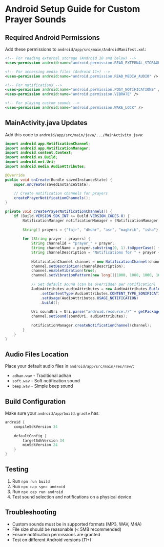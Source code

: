 
# Android Setup Guide for Custom Prayer Sounds

## Required Android Permissions

Add these permissions to `android/app/src/main/AndroidManifest.xml`:

```xml
<!-- For reading external storage (Android 10 and below) -->
<uses-permission android:name="android.permission.READ_EXTERNAL_STORAGE" />

<!-- For accessing media files (Android 11+) -->
<uses-permission android:name="android.permission.READ_MEDIA_AUDIO" />

<!-- For notifications -->
<uses-permission android:name="android.permission.POST_NOTIFICATIONS" />
<uses-permission android:name="android.permission.VIBRATE" />

<!-- For playing custom sounds -->
<uses-permission android:name="android.permission.WAKE_LOCK" />
```

## MainActivity.java Updates

Add this code to `android/app/src/main/java/.../MainActivity.java`:

```java
import android.app.NotificationChannel;
import android.app.NotificationManager;
import android.content.Context;
import android.os.Build;
import android.net.Uri;
import android.media.AudioAttributes;

@Override
public void onCreate(Bundle savedInstanceState) {
    super.onCreate(savedInstanceState);
    
    // Create notification channels for prayers
    createPrayerNotificationChannels();
}

private void createPrayerNotificationChannels() {
    if (Build.VERSION.SDK_INT >= Build.VERSION_CODES.O) {
        NotificationManager notificationManager = (NotificationManager) getSystemService(Context.NOTIFICATION_SERVICE);
        
        String[] prayers = {"fajr", "dhuhr", "asr", "maghrib", "isha"};
        
        for (String prayer : prayers) {
            String channelId = "prayer_" + prayer;
            String channelName = prayer.substring(0, 1).toUpperCase() + prayer.substring(1) + " Prayer";
            String channelDescription = "Notifications for " + prayer + " prayer times";
            
            NotificationChannel channel = new NotificationChannel(channelId, channelName, NotificationManager.IMPORTANCE_HIGH);
            channel.setDescription(channelDescription);
            channel.enableVibration(true);
            channel.setVibrationPattern(new long[]{1000, 1000, 1000, 1000, 1000});
            
            // Set default sound (can be overridden per notification)
            AudioAttributes audioAttributes = new AudioAttributes.Builder()
                .setContentType(AudioAttributes.CONTENT_TYPE_SONIFICATION)
                .setUsage(AudioAttributes.USAGE_NOTIFICATION)
                .build();
            
            Uri soundUri = Uri.parse("android.resource://" + getPackageName() + "/" + R.raw.adhan);
            channel.setSound(soundUri, audioAttributes);
            
            notificationManager.createNotificationChannel(channel);
        }
    }
}
```

## Audio Files Location

Place your default audio files in `android/app/src/main/res/raw/`:
- `adhan.wav` - Traditional adhan
- `soft.wav` - Soft notification sound  
- `beep.wav` - Simple beep sound

## Build Configuration

Make sure your `android/app/build.gradle` has:

```gradle
android {
    compileSdkVersion 34
    
    defaultConfig {
        targetSdkVersion 34
        minSdkVersion 24
    }
}
```

## Testing

1. Run `npm run build`
2. Run `npx cap sync android`
3. Run `npx cap run android`
4. Test sound selection and notifications on a physical device

## Troubleshooting

- Custom sounds must be in supported formats (MP3, WAV, M4A)
- File size should be reasonable (< 5MB recommended)
- Ensure notification permissions are granted
- Test on different Android versions (11+)
